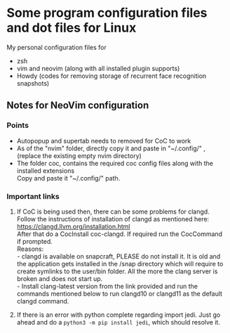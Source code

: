 # Some program configuration files and dot files for Linux
My personal configuration files for 
- zsh 
- vim and neovim (along with all installed plugin supports)
- Howdy (codes for removing storage of recurrent face recognition snapshots)


## Notes for NeoVim configuration
### Points
- Autopopup and supertab needs to removed for CoC to work
- As of the "nvim" folder, directly copy it and paste in "~/.config/" , (replace the existing empty nvim directory)
- The folder coc, contains the required coc config files along with the installed extensions <br>
    Copy and paste it "~/.config/" path.

### Important links

1. If CoC is being used then, there can be some problems for clangd. Follow the instructions of installation of clangd as mentioned here:
https://clangd.llvm.org/installation.html <br>
After that do a CocInstall coc-clangd. If required run the CocCommand if prompted.<br>
    Reasons:<br>
        - clangd is available on snapcraft, PLEASE do not install it. It is old and the application gets installed in the /snap directory which will require to create symlinks to the user/bin folder. All the more the clang server is broken and does not start up. <br>
        - Install clang-latest version from the link provided and run the commands mentioned below to run clangd10 or clangd11 as the default clangd command.

2. If there is an error with python complete regarding import jedi. Just go ahead and do a `python3 -m pip install jedi`, which should resolve it.
